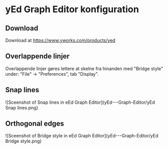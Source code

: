 # yEd Graph Editor konfiguration

## Download

Download at https://www.yworks.com/products/yed

## Overlappende linjer

Overlappende linjer gøres lettere at skelne fra hinanden med "Bridge style" under:
"File" -> "Preferences", tab "Display".

## Snap lines

![Sceenshot of Snap lines in eEd Graph Editor](yEd---Graph-Editor/yEd Snap lines.png)

## Orthogonal edges

![Sceenshot of Bridge style in eEd Graph Editor](yEd---Graph-Editor/yEd Bridge style.png)
